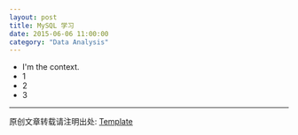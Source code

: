 ```yaml
---
layout: post
title: MySQL 学习
date: 2015-06-06 11:00:00
category: "Data Analysis"
---
```


- I'm the context.
- 1
- 2
- 3


---

原创文章转载请注明出处: [Template](http://platinhom.github.io/other/1111/11/11/Template.html)

